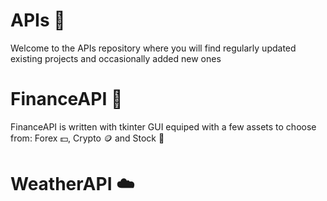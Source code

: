 # APIs 🚀
Welcome to the APIs repository where you will find regularly updated existing projects and occasionally added new ones
# FinanceAPI :money_with_wings:
FinanceAPI is written with tkinter GUI equiped with a few assets to choose from: 
Forex :dollar:, Crypto :coin: and Stock :receipt:
# WeatherAPI :cloud:

